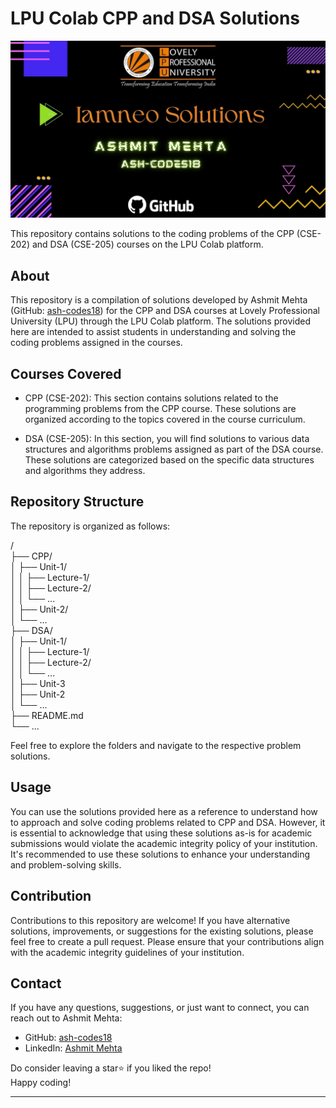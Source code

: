 # LPU Colab CPP and DSA Solutions

![LPU Colab Logo](logo.jpg)

This repository contains solutions to the coding problems of the CPP (CSE-202) and DSA (CSE-205) courses on the LPU Colab platform.

## About

This repository is a compilation of solutions developed by Ashmit Mehta (GitHub: [ash-codes18](https://github.com/ash-codes18)) for the CPP and DSA courses at Lovely Professional University (LPU) through the LPU Colab platform. The solutions provided here are intended to assist students in understanding and solving the coding problems assigned in the courses.

## Courses Covered

- CPP (CSE-202): This section contains solutions related to the programming problems from the CPP course. These solutions are organized according to the topics covered in the course curriculum.

- DSA (CSE-205): In this section, you will find solutions to various data structures and algorithms problems assigned as part of the DSA course. These solutions are categorized based on the specific data structures and algorithms they address.

## Repository Structure

The repository is organized as follows:

/<br>
├── CPP/<br>
│ ├── Unit-1/<br>
│ │ ├── Lecture-1/<br>
│ │ ├── Lecture-2/<br>
│ │ └── ...<br>
│ ├── Unit-2/<br>
│ └── ...<br>
├── DSA/<br>
│ ├── Unit-1/<br>
│ │ ├── Lecture-1/<br>
│ │ ├── Lecture-2/<br>
│ │ └── ...<br>
│ ├── Unit-3<br>
│ ├── Unit-2<br>
│ └── ...<br>
├── README.md<br>
└── ...<br>


Feel free to explore the folders and navigate to the respective problem solutions.

## Usage

You can use the solutions provided here as a reference to understand how to approach and solve coding problems related to CPP and DSA. However, it is essential to acknowledge that using these solutions as-is for academic submissions would violate the academic integrity policy of your institution. It's recommended to use these solutions to enhance your understanding and problem-solving skills.

## Contribution

Contributions to this repository are welcome! If you have alternative solutions, improvements, or suggestions for the existing solutions, please feel free to create a pull request. Please ensure that your contributions align with the academic integrity guidelines of your institution.

## Contact

If you have any questions, suggestions, or just want to connect, you can reach out to Ashmit Mehta:

- GitHub: [ash-codes18](https://github.com/ash-codes18)
- LinkedIn: [Ashmit Mehta](https://www.linkedin.com/in/ashmit-mehta/)

Do consider leaving a star⭐ if you liked the repo!<br>
Happy coding! 
<hr>